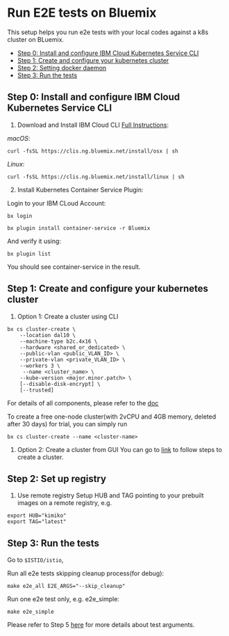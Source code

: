 # Run E2E tests on Bluemix

This setup helps you run e2e tests with your local codes against a k8s cluster on BLuemix.

* [Step 0: Install and configure IBM Cloud Kubernetes Service CLI](#step-0-install-and-configure-ibm-cloud-kubernetes-service-cli)
* [Step 1: Create and configure your kubernetes cluster](#step-1-create-and-configure-your-kubernetes-cluster)
* [Step 2: Setting docker daemon](#step-2-setting-docker-daemon)
* [Step 3: Run the tests](#step-3-run-the-tests)

## Step 0: Install and configure IBM Cloud Kubernetes Service CLI

1. Download and Install IBM Cloud CLI [Full Instructions](https://console.bluemix.net/docs/cli/reference/bluemix_cli/download_cli.html#download_install):

*macOS*:
```shell
curl -fsSL https://clis.ng.bluemix.net/install/osx | sh
```

*Linux*:
```shell
curl -fsSL https://clis.ng.bluemix.net/install/linux | sh
```

2. Install Kubernetes Container Service Plugin:

Login to your IBM CLoud Account:

```shell
bx login
```

```shell
bx plugin install container-service -r Bluemix
```

And verify it using:
```shell
bx plugin list
``` 

You should see container-service in the result.

## Step 1: Create and configure your kubernetes cluster

1. Option 1: Create a cluster using CLI

```shell
bx cs cluster-create \
	--location dal10 \
	--machine-type b2c.4x16 \
	--hardware <shared_or_dedicated> \
	--public-vlan <public_VLAN_ID> \
	--private-vlan <private_VLAN_ID> \
	--workers 3 \
	 --name <cluster_name> \
	--kube-version <major.minor.patch> \
	[--disable-disk-encrypt] \
	[--trusted]
```

For details of all components, please refer to the [doc](https://console.bluemix.net/docs/containers/cs_clusters.html#clusters_cli)

To create a free one-node cluster(with 2vCPU and 4GB memory, deleted after 30 days) for trial, you can simply run
```shell
bx cs cluster-create --name <cluster-name>
```

1. Option 2: Create a cluster from GUI
You can go to [link](https://console.bluemix.net/containers-kubernetes/catalog/cluster/create) to follow steps to create a cluster.


## Step 2: Set up registry

1. Use remote registry
Setup HUB and TAG pointing to your prebuilt images on a remote registry, e.g.
```shell
export HUB="kimiko"
export TAG="latest"
```

## Step 3: Run the tests

Go to `$ISTIO/istio`,

Run all e2e tests skipping cleanup process(for debug):
```shell
make e2e_all E2E_ARGS="--skip_cleanup"
```

Run one e2e test only, e.g. e2e_simple:
```shell
make e2e_simple
```

Please refer to Step 5 [here](UsingGKE.md) for more details about test arguments.
